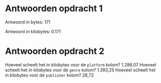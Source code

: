 # Antwoorden opdracht 1

Antwoord in bytes: 171

Antwoord in kilobytes: 0.171

# Antwoorden opdracht 2

Hoeveel scheelt het in kilobytes voor de `platform` kolom?
1.286,07
Hoeveel scheelt het in kilobytes voor de `genre` kolom?
1.393,25
Hoeveel scheelt het in kilobytes voor de `publisher` kolom?
28,72